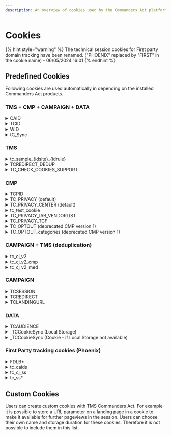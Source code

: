 ```yaml
---
description: An overview of cookies used by the Commanders Act platform.
---
```


# Cookies

{% hint style="warning" %}
The technical session cookies for First party domain tracking have been renamed. ("PHOENIX" replaced by "FIRST" in the cookie name) - 06/05/2024 16:01
{% endhint %}

## Predefined Cookies <a href="#predefined-cookies" id="predefined-cookies"></a>

Following cookies are used automatically in depending on the installed Commanders Act products.

### TMS + CMP + CAMPAIGN + DATA&#x20;

<details>

<summary>CAID</summary>

**Product(s) related:** CAMPAIGN + DATA+ TMS + CMP

**Type:** Cookie

**Domain:** domainfirstClient

**Lifetime:** 365 days

**Value:** Commanders Act users ID

**Owner:** Commanders Act

**Storage purpose(s):** The CAID is the user identifier for cookie 1st

</details>

<details>

<summary>TCID</summary>

**Product(s) related:** CAMPAIGN + DATA+ TMS + CMP

**Type:** Cookie

**Domain:** .commander1.com​

**Lifetime:** 365 days

**Value:** Commanders Act ID.

**Owner:** Commanders Act

**Storage purpose(s):** Visitor identifier used to compute deduplicated statistics per user (for campaign and on-site tracking, segmentation, ...). CMP Commanders Act uses this cookie to measure statistics for privacy banner performance after a visitor provided consent. Before users provided consent CMP Commanders Act uses the TCPID cookie to measure anonymous statistics for privacy banner.

</details>

<details>

<summary>WID</summary>

**Product(s) related:** DATA + TMS + CMP + CAMPAIGN

**Type:** Cookie

**Domain:** .commander1.com​

**Lifetime:** Session

**Value:** DataCommander session ID.

**Owner:** Commanders Act

**Storage purpose(s):** Used to identify when the browser is closed in order to split page views into multiple functional sessions.

</details>

<details>

<summary>tC_Sync</summary>

**Product(s) related:** CAMPAIGN + DATA+ TMS + CMP

**Type:** Local Storage

**Domain:** /

**Lifetime:** /

**Value:** Timestamp.

**Owner:** Commanders Act

**Storage purpose(s):** Technical cookie that is used to store the timestamp of the last cookie sync that was performed for this user agent. A cookie sync matches the visitor ID of Commanders Act solutions (TCID) with the visitor ID of other solutions. Cookie sync is optional and can be deactivated by Commanders Act users via the Commanders Act support. (cookie exempted)

</details>

### TMS

<details>

<summary>tc_sample_{idsite}_{idrule}</summary>

**Product(s) related:** TMS

**Type:** Cookie

**Domain:** Customer domain

**Lifetime:** Session

**Value:** TMS sampling done in the container rules.

**Owner:** Commanders Act

**Storage purpose(s):** Used for visitor and session sampling in the TMSCommander rules.

</details>

<details>

<summary>TCREDIRECT_DEDUP</summary>

**Product(s) related:** TMS

**Type:** Cookie

**Domain:** .commander1.com​

**Lifetime:** Session

**Value:** CAMPAIGN redirect flag (used for deduplication).

**Owner:** Commanders Act

**Storage purpose(s):** Used when the deduplication is based on CAMPAIGN tracking (so the CAMPAIGN tracking is taken into account and not the landing page tracking)

</details>

<details>

<summary>TC_CHECK_COOKIES_SUPPORT</summary>

**Product(s) related:** TMS

**Type:** Cookie

**Domain:** Customer domain

**Lifetime:** Session

**Value:** 1 if true

**Owner:** Commanders Act

**Storage purpose(s):** Technical cookie, TMS verification of Cookies deposit (exempted)

</details>

### CMP

<details>

<summary>TCPID</summary>

**Product(s) related:** CMP (v1 & v2)

**Type:** Cookie

**Domain:** Customer domain

**Lifetime:** 365 days

**Value:** CMP Commander ID.

**Owner:** Commanders Act

**Storage purpose(s):** Used to identify visitors exposed to the privacy banner. CMP Commanders Act uses this cookie to measure statistics for privacy banner usage until visitors provide consent for the TCID cookie. With this 2-cookie system, CMP Commanders Act is the only CMP that has been granted the right of exemption from consent for statistical measurement by the French CNIL. [https://www.cnil.fr/fr/solutions-pour-les-cookies-de-mesure-daudience](https://www.cnil.fr/fr/solutions-pour-les-cookies-de-mesure-daudience) \
\
\*Cookie exempted by CNIL\


</details>

<details>

<summary>TC_PRIVACY (default)</summary>

**Product(s) related:** CMP V2

**Type:** Cookie

**Domain:** Customer domain (default, can be customized)

**Lifetime:** 396 days

**Value:** Privacy optin/optout user, privacy version and optin categories.

**Owner:** Commanders Act

**Storage purpose(s):** Used for user status storage (optin or optout) and Privacy banner display.\
\
\*Cookie exempted by CNIL\


</details>

<details>

<summary>TC_PRIVACY_CENTER (default)</summary>

**Product(s) related:** CMP V2

**Type:** Cookie

**Domain:** Customer domain (default, can be customized)

**Lifetime:** 396 days

**Value:** Privacy optin categories.

**Owner:** Commanders Act

**Storage purpose(s):** Used to display the optin/optout categories in the Privacy Center if the user re-open it.\
\
\*Cookie exempted by CNIL\


</details>

<details>

<summary>tc_test_cookie</summary>

**Product(s) related:** CMP V2

**Type:** Cookie

**Domain:** Customer domain (default, can be customized)

**Lifetime:** 396 days

**Value:** Banner display

**Owner:** Commanders Act

**Storage purpose(s):** Cookie linked to the display of the privacy banner, it allows to check whether cookies can be deposited and not to redisplay the consent banner when consent is given. Deposited then disappears, cannot be deleted. Technical cookie (exempted)\


</details>

<details>

<summary>TC_PRIVACY_IAB_VENDORLIST</summary>

**Product(s) related:** CMP V2

**Type:** Local Storage

**Domain:** Customer domain (default, can be customized)

**Lifetime:** /

**Value:** IAB Global Vendor List

**Owner:** Commanders Act

**Storage purpose(s):** Used to cache the IAB TCF Global Vendor List to optimise the response time of the IAB TCF consent API.

</details>

<details>

<summary>TC_PRIVACY_TCF</summary>

**Product(s) related:** CMP V2

**Type:** Local Storage

**Domain:** Customer domain (default, can be customized)

**Lifetime:** /

**Value:** IAB Global Vendor List

**Owner:** Commanders Act

**Storage purpose(s):** Used to cache the IAB TCF Consent API Response to optimise the response time of the API.

</details>

<details>

<summary>TC_OPTOUT (deprecated CMP version 1)</summary>

**Product(s) related:** CMP V1 (Previous Privacy)

**Type:** Cookie

**Domain:** Customer domain (default, can be customized)

**Lifetime:** 396 days

**Value:** Privacy: optin/optout user, privacy version and optin categories.

**Owner:** Commanders Act

**Storage purpose(s):** Used for user status storage (optin or optout) and Privacy banner display. \
\
\*Cookie exempted by CNIL\


</details>

<details>

<summary>TC_OPTOUT_categories (deprecated CMP version 1)</summary>

**Product(s) related:** CMP V1 (Previous Privacy)

**Type:** Cookie

**Domain:** Customer domain (default, can be customized)

**Lifetime:** 396 days

**Value:** Privacy optin categories.

**Owner:** Commanders Act

**Storage purpose(s):** Used to display the optin/optout categories in the Privacy Center if the user re-open it. \
\
\*Cookie exempted by CNIL\


</details>

### CAMPAIGN + TMS (deduplication)

<details>

<summary>tc_cj_v2</summary>

**Product(s) related:** CAMPAIGN + TMS

**Type:** Cookie

**Domain:** .commander1.com​

**Lifetime:** 365 days

**Value:** Deduplication CJ storage ("\&chn=" and "\&src=" parameters)

**Owner:** Commanders Act

**Storage purpose(s):** Used for user customer journey storage for TMS deduplication (channel and source storage).

</details>

<details>

<summary>tc_cj_v2_cmp</summary>

**Product(s) related:** CAMPAIGN + TMS

**Type:** Cookie

**Domain:** .commander1.com​

**Lifetime:** 365 days

**Value:** Deduplication CJ storage ("\&chn=" and "\&src=" parameters)

**Owner:** Commanders Act

**Storage purpose(s):** Used for user customer journey storage for TMS deduplication (campaign storage).

</details>

<details>

<summary>tc_cj_v2_med</summary>

**Product(s) related:** CAMPAIGN + TMS

**Type:** Cookie

**Domain:** .commander1.com​

**Lifetime:** 365 days

**Value:** Deduplication CJ storage ("\&chn=" and "\&src=" parameters)

**Owner:** Commanders Act

**Storage purpose(s):** Used for user customer journey storage for TMS deduplication (medium storage).

</details>

### CAMPAIGN

<details>

<summary>TCSESSION</summary>

**Product(s) related:** CAMPAIGN

**Type:** Cookie

**Domain:** .commander1.com​

**Lifetime:** Session

**Value:** CAMPAIGN Commander session ID.

**Owner:** Commanders Act

**Storage purpose(s):** Used to calculate CAMPAIGN metrics based on the session.

</details>

<details>

<summary>TCREDIRECT</summary>

**Product(s) related:** CAMPAIGN

**Type:** Cookie

**Domain:** .commander1.com​ or Customer domain

**Lifetime:** Session

**Value:** CAMPAIGN Commander redirect flag.

**Owner:** Commanders Act

**Storage purpose(s):** Used to deduplicate clicks (if redirect, just store the page view and ignore the click).

</details>

<details>

<summary>TCLANDINGURL</summary>

**Product(s) related:** CAMPAIGN

**Type:** Cookie

**Domain:** .commander1.com​

**Lifetime:** Session

**Value:** Landing page URL.

**Owner:** Commanders Act

**Storage purpose(s):** Used to store landing page URL for CAMPAIGN raw data.

</details>

### DATA

<details>

<summary>TCAUDIENCE</summary>

**Product(s) related:** Data

**Type:** Cookie

**Domain:** Customer domain

**Lifetime:** 365 days

**Value:** Audience segment storage.

**Owner:** Commanders Act

**Storage purpose(s):** Used to store the user segment for user targeting.

</details>

<details>

<summary>_TCCookieSync (Local Storage)</summary>

**Product(s) related:** DATA

**Type:** Local Storage (default)

**Domain:** /

**Lifetime:** /

**Value:** Last cookie sync date.

**Owner:** Commanders Act

**Storage purpose(s):** Used to store the date of the last cookie synchronisation with the partner (set in local storage by default, and cookie if local storage not available).

</details>

<details>

<summary>_TCCookieSync (Cookie - if Local Storage not available)</summary>

**Product(s) related:** DATA

**Type:** Local Storage (default)

**Domain:** Customer domain

**Lifetime:** 365 days

**Value:** Last cookie sync date.

**Owner:** Commanders Act

**Storage purpose(s):** Used to store the date of the last cookie synchronisation with the partner (set in local storage by default, and cookie if local storage not available).

</details>

### First Party tracking cookies (Phoenix)

<details>

<summary>FDLB*</summary>

All possibles names:

DLBCTLYOXA \
FDLBFIRSTAPI \
FDLBFIRSTDATA \
FDLBFIRSTCAMPAIGN \
FDLBFIRSTCAMPAIGNEF \
FDLBCAMPAIGNCDOM \
FDLBFIRSTTMS \
FDLBFIRSTCMP \
FDLBFIRST \
FDLBCTLY \
FDLBFIRSTEVENTS\
\
**Product(s) related:** First domain tracking (Phoenix)

**Type:** Cookie

**Domain:** Customer domain&#x20;

**Lifetime:** Session

**Value:** Technical cookies for load balancing purposes\
**Example value:** s11|YNwyo|YNwxd

**Owner:** Commanders Act

**Storage purpose(s):** Used for internal infrastructure dispatch.\


</details>

<details>

<summary>tc_caids</summary>

**Product(s) related:** First domain tracking (Phoenix)

**Type:** Cookie

**Domain:** Customer domain&#x20;

**Lifetime:** 396 days

**Value:** Technical cookies for load balancing purposes

**Owner:** Commanders Act

**Storage purpose(s):** Used for internal infrastructure dispatch.

</details>

<details>

<summary>tc_cj_ss</summary>

**Product(s) related:** First domain tracking (Phoenix)

**Type:** Cookie

**Domain:** Customer domain&#x20;

**Lifetime:** 396 days

**Value:** Technical cookies for load balancing purposes

**Owner:** Commanders Act

**Storage purpose(s):** Used for internal infrastructure dispatch.

</details>

<details>

<summary>tc_ss*</summary>

**Product(s) related:** First domain tracking (Phoenix)

**Type:** Cookie

**Domain:** Customer domain&#x20;

**Lifetime:** 396 days

**Value:** Technical cookies for load balancing purposes

**Owner:** Commanders Act

**Storage purpose(s):** Used for internal infrastructure dispatch.

In case your cookie "tc\_ss" contains more than 2048 characters, cookies will be created with incremented names (ex. tc\_ss1, tc\_ss2, ...)

</details>

## Custom Cookies <a href="#custom-cookies" id="custom-cookies"></a>

Users can create custom cookies with TMS Commanders Act. For example it is possible to store a URL parameter on a landing page in a cookie to make it available for further pageviews in the session. Users can choose their own name and storage duration for these cookies. Therefore it is not possible to include them in this list.
